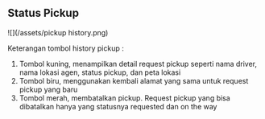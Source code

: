 ## Status Pickup

![](/assets/pickup history.png)

Keterangan tombol history pickup :

1. Tombol kuning, menampilkan detail request pickup seperti nama driver, nama lokasi agen, status pickup, dan peta lokasi
2. Tombol biru, menggunakan kembali alamat yang sama untuk request pickup yang baru
3. Tombol merah, membatalkan pickup. Request pickup yang bisa dibatalkan hanya yang statusnya requested dan on the way




